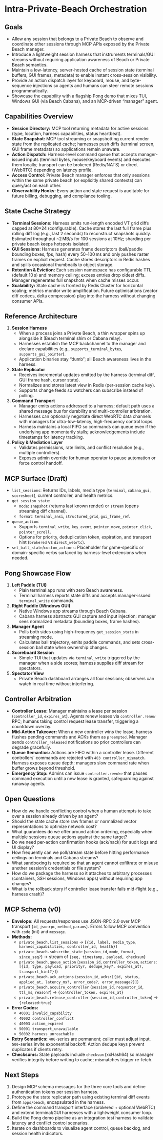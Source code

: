 # Intra-Private-Beach Orchestration

## Goals
- Allow any session that belongs to a Private Beach to observe and coordinate other sessions through MCP APIs exposed by the Private Beach manager.
- Introduce a lightweight session harness that instruments terminals/GUI streams without requiring application awareness of Beach or Private Beach semantics.
- Maintain a low-latency, server-hosted cache of session state (terminal buffers, GUI frames, metadata) to enable instant cross-session visibility.
- Provide an action dispatch layer for keyboard, mouse, and byte-sequence injections so agents and humans can steer remote sessions programmatically.
- Showcase the capability with a flagship Pong demo that mixes TUI, Windows GUI (via Beach Cabana), and an MCP-driven “manager” agent.

## Capabilities Overview
- **Session Directory:** MCP tool returning metadata for active sessions (type, location, harness capabilities, status heartbeat).
- **State Snapshot:** MCP tool streaming or snapshotting current render state from the replicated cache; harnesses push diffs (terminal screen, GUI frame metadata) so applications remain unaware.
- **Action Dispatch:** Harness-level command queue that accepts manager-issued inputs (terminal bytes, mouse/keyboard events) and executes them locally; transport can be brokered (Redis/NATS) or direct (WebRTC) depending on latency profile.
- **Access Control:** Private Beach manager enforces that only sessions within the same private beach (or explicitly shared contexts) can query/act on each other.
- **Observability Hooks:** Every action and state request is auditable for future billing, debugging, and compliance tooling.

## State Cache Strategy
- **Terminal Sessions:** Harness emits run-length encoded VT grid diffs capped at 80×24 (configurable). Cache stores the last full frame plus rolling diff log (e.g., last 2 seconds) to reconstruct snapshots quickly. Estimated throughput ~2 MB/s for 100 sessions at 10Hz; sharding per private beach keeps hotspots isolated.
- **GUI Sessions:** Harness generates frame descriptors (ball/paddle bounding boxes, fps, hash) every 50–100 ms and only pushes raster frames on explicit request. Cache stores descriptors in Redis hashes and spills occasional thumbnails to object storage.
- **Retention & Eviction:** Each session namespace has configurable TTL (default 10 s) and memory ceiling; excess entries drop oldest diffs. Manager regenerates full snapshots when cache misses occur.
- **Scalability:** State cache is fronted by Redis Cluster for horizontal scaling; metrics monitor write amplification. Future optimisations (vector diff codecs, delta compression) plug into the harness without changing consumer APIs.

## Reference Architecture
1. **Session Harness**
   - When a process joins a Private Beach, a thin wrapper spins up alongside it (Beach terminal shim or Cabana relay).
   - Harnesses establish the MCP backchannel to the manager and declare capabilities (e.g., `supports_terminal_bytes`, `supports_gui_pointer`).
   - Application binaries stay “dumb”; all Beach awareness lives in the harness.
2. **State Replicator**
   - Receives incremental updates emitted by the harness (terminal diff, GUI frame hash, cursor state).
   - Normalizes and stores latest view in Redis (per-session cache key).
   - Supports change feeds so watchers can subscribe instead of polling.
3. **Command Transport**
   - Manager emits actions addressed to a harness; default path uses a shared message bus for durability and multi-controller arbitration.
   - Harnesses can optionally negotiate direct WebRTC data channels with managers for ultra-low-latency, high-frequency control loops.
   - Harness maintains a local FIFO so commands can queue even if the underlying app momentarily stalls; acknowledgements include timestamps for latency tracking.
4. **Policy & Mediation Layer**
   - Validates permissions, rate limits, and conflict resolution (e.g., multiple controllers).
   - Exposes admin override for human operator to pause automation or force control handoff.

## MCP Surface (Draft)
- `list_sessions`: Returns IDs, labels, media type (`terminal`, `cabana_gui`, `scoresheet`), current controller, and health metrics.
- `get_session_state`:
  - `mode`: `snapshot` (returns last known render) or `stream` (opens streaming diff channel).
  - `format`: `terminal_ansi`, `structured_grid`, `gui_frame_ref`.
- `queue_action`:
  - Supports `terminal_write`, `key_event`, `pointer_move`, `pointer_click`, `pointer_scroll`.
  - Options for priority, deduplication token, expiration, and transport hint (`brokered` vs `direct_webrtc`).
- `set_ball_state`/`custom_actions`: Placeholder for game-specific or domain-specific verbs surfaced by harness-level extensions when needed.

## Pong Showcase Flow
1. **Left Paddle (TUI)**
   - Plain terminal app runs with zero Beach awareness.
   - Terminal harness reports state diffs and accepts manager-issued `terminal_write` commands.
2. **Right Paddle (Windows GUI)**
   - Native Windows app streams through Beach Cabana.
   - Cabana harness abstracts GUI capture and input injection; manager sees normalized metadata (bounding boxes, frame hashes).
3. **Manager Agent**
   - Polls both sides using high-frequency `get_session_state` in streaming mode.
   - Calculates ball trajectory, emits paddle commands, and sets cross-session ball state when ownership changes.
4. **Scoreboard Session**
   - Simple TUI that updates via `terminal_write` triggered by the manager when a side scores; harness supplies diff stream for spectators.
5. **Spectator View**
   - Private Beach dashboard arranges all four sessions; observers can watch in real time without interfering.

## Controller Arbitration
- **Controller Lease:** Manager maintains a lease per session (`controller_id`, `expires_at`). Agents renew leases via `controller.renew` RPC; humans taking control request lease transfer, triggering a countdown overlay.
- **Mid-Action Takeover:** When a new controller wins the lease, harness flushes pending commands and ACKs them as `preempted`. Manager sends `controller_released` notifications so prior controllers can degrade gracefully.
- **Queue Semantics:** Actions are FIFO within a controller lease. Different controllers’ commands are rejected with `403 controller_mismatch`. Harness exposes queue depth; managers slow command rate when buffer grows beyond threshold.
- **Emergency Stop:** Admins can issue `controller.revoke` that pauses command execution until a new lease is granted, safeguarding against runaway agents.

## Open Questions
- How do we handle conflicting control when a human attempts to take over a session already driven by an agent?
- Should the state cache store raw frames or normalized vector representations to optimize network cost?
- What guarantees do we offer around action ordering, especially when multiple sessions queue actions against the same target?
- Do we need per-action confirmation hooks (ack/nack) for audit logs and UI display?
- How frequently can we poll/stream state before hitting performance ceilings on terminals and Cabana streams?
- What sandboxing is required so that an agent cannot exfiltrate or misuse another session’s credentials or file system?
- How do we package the harness so it attaches to arbitrary processes (containers, SSH sessions, Windows apps) without requiring app changes?
- What is the rollback story if controller lease transfer fails mid-flight (e.g., harness crash)?

## MCP Schema (v0)
- **Envelope:** All requests/responses use JSON-RPC 2.0 over MCP transport (`id`, `jsonrpc`, `method`, `params`). Errors follow MCP convention with `code` (int) and `message`.
- **Methods:**
  - `private_beach.list_sessions` → `[{id, label, media_type, harness_capabilities, controller_id, health}]`
  - `private_beach.subscribe_state` (`session_id`, `mode`, `format`, `since_seq?`) → stream of `{seq, timestamp, payload, checksum}`
  - `private_beach.queue_action` (`session_id`, `controller_token`, `actions:[{id, type, payload, priority?, dedupe_key?, expires_at?, transport_hint?}]`)
  - `private_beach.ack_actions` (`session_id`, `acks:[{id, status, applied_at, latency_ms?, error_code?, error_message?}]`)
  - `private_beach.acquire_controller` (`session_id`, `requestor_id`, `ttl_ms`, `reason?`) → `{controller_token, expires_at}`
  - `private_beach.release_controller` (`session_id`, `controller_token`) → `{released:true}`
- **Error Codes:**
  - `40001 invalid_capability`
  - `40002 controller_conflict`
  - `40003 action_expired`
  - `50001 transport_unavailable`
  - `50002 harness_unreachable`
- **Retry Semantics:** `400`-series are permanent; caller must adjust input. `500`-series invite exponential backoff. Action dedupe keys prevent duplicates if clients retry.
- **Checksums:** State payloads include `checksum` (xxHash64) so manager verifies integrity before writing to cache; mismatches trigger re-fetch.

## Next Steps
1. Design MCP schema messages for the three core tools and define authentication tokens per session harness.
2. Prototype the state replicator path using existing terminal diff events from `apps/beach`, encapsulated in the harness.
3. Define the command transport interface (brokered + optional WebRTC) and extend terminal/GUI harnesses with a lightweight consumer loop.
4. Build the Pong demo pipeline as an integration test harness to validate latency and conflict control scenarios.
5. Iterate on dashboards to visualize agent control, queue backlog, and session health indicators.
